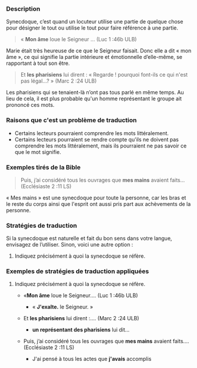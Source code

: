 
### Description

Synecdoque, c’est quand un locuteur utilise une partie de quelque chose pour désigner le tout ou utilise le tout pour faire référence à une partie.

>« **Mon âme** loue le Seigneur … (Luc 1 :46b ULB)

Marie était très heureuse de ce que le Seigneur faisait. Donc elle a dit « mon âme », ce qui signifie la partie intérieure et émotionnelle d’elle-même, se rapportant à tout son être.

>Et **les pharisiens** lui dirent : « Regarde ! pourquoi font-ils ce qui n'est pas légal…? » (Marc 2 :24 ULB)

Les pharisiens qui se tenaient-là n’ont pas tous parlé en même temps. Au lieu de cela, il est plus probable qu'un homme représentant le groupe ait prononcé ces mots.


### Raisons que c'est un problème de traduction

* Certains lecteurs pourraient comprendre les mots littéralement.
* Certains lecteurs pourraient se rendre compte qu'ils ne doivent pas comprendre les mots littéralement, mais ils pourraient ne pas savoir ce que le mot signifie.


### Exemples tirés de la Bible

>Puis, j’ai considéré tous les ouvrages que **mes mains** avaient faits…(Ecclésiaste 2 :11 LS)

« Mes mains » est une synecdoque pour toute la personne, car les bras et le reste du corps ainsi que l'esprit ont aussi pris part aux achèvements de la personne.


### Stratégies de traduction

Si la synecdoque est naturelle et fait du bon sens dans votre langue, envisagez de l’utiliser. Sinon, voici une autre option :

1. Indiquez précisément à quoi la synecdoque se réfère.


### Exemples de stratégies de traduction appliquées

1. Indiquez précisément à quoi la synecdoque se réfère.

    * «**Mon âme** loue le Seigneur…. (Luc 1 :46b ULB)

        * « **J'exalte.** le Seigneur. »

    * Et **les pharisiens** lui dirent :…. (Marc 2 :24 ULB)

        * **un représentant des pharisiens** lui dit…

    * Puis, j’ai considéré tous les ouvrages que **mes mains** avaient faits…. (Ecclésiaste 2 :11 LS)

        * J'ai pensé à tous les actes que **j'avais** accomplis
